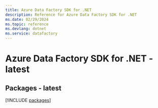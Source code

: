 ```yaml
---
title: Azure Data Factory SDK for .NET
description: Reference for Azure Data Factory SDK for .NET
ms.date: 02/29/2024
ms.topic: reference
ms.devlang: dotnet
ms.service: datafactory
---
```

# Azure Data Factory SDK for .NET - latest
## Packages - latest
[!INCLUDE [packages](data-factory-index.md)]